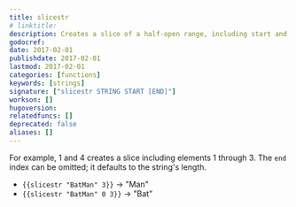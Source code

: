 ```yaml
---
title: slicestr
# linktitle:
description: Creates a slice of a half-open range, including start and end indices.
godocref:
date: 2017-02-01
publishdate: 2017-02-01
lastmod: 2017-02-01
categories: [functions]
keywords: [strings]
signature: ["slicestr STRING START [END]"]
workson: []
hugoversion:
relatedfuncs: []
deprecated: false
aliases: []
---
```


For example, 1 and 4 creates a slice including elements 1 through 3.
The `end` index can be omitted; it defaults to the string's length.

* `{{slicestr "BatMan" 3}}` → "Man"
* `{{slicestr "BatMan" 0 3}}` → "Bat"

